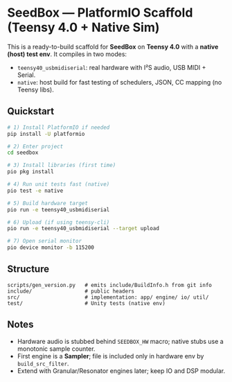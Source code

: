 # SeedBox — PlatformIO Scaffold (Teensy 4.0 + Native Sim)

This is a ready-to-build scaffold for **SeedBox** on **Teensy 4.0** with a **native (host) test env**.
It compiles in two modes:

- `teensy40_usbmidiserial`: real hardware with I²S audio, USB MIDI + Serial.
- `native`: host build for fast testing of schedulers, JSON, CC mapping (no Teensy libs).

## Quickstart

```bash
# 1) Install PlatformIO if needed
pip install -U platformio

# 2) Enter project
cd seedbox

# 3) Install libraries (first time)
pio pkg install

# 4) Run unit tests fast (native)
pio test -e native

# 5) Build hardware target
pio run -e teensy40_usbmidiserial

# 6) Upload (if using teensy-cli)
pio run -e teensy40_usbmidiserial --target upload

# 7) Open serial monitor
pio device monitor -b 115200
```

## Structure

```
scripts/gen_version.py   # emits include/BuildInfo.h from git info
include/                 # public headers
src/                     # implementation: app/ engine/ io/ util/
test/                    # Unity tests (native env)
```

## Notes

- Hardware audio is stubbed behind `SEEDBOX_HW` macro; native stubs use a monotonic sample counter.
- First engine is a **Sampler**; file is included only in hardware env by `build_src_filter`.
- Extend with Granular/Resonator engines later; keep IO and DSP modular.
